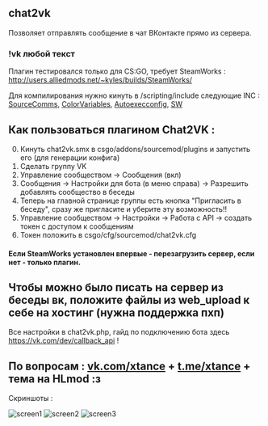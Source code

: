 ## chat2vk
Позволяет отправлять сообщение в чат ВКонтакте прямо из сервера. 
### !vk любой текст
Плагин тестировался только для CS:GO, требует SteamWorks : http://users.alliedmods.net/~kyles/builds/SteamWorks/

Для компилирования нужно кинуть в /scripting/include следующие INC : [SourceComms](https://github.com/sbpp/sourcebans-pp/tree/v1.x/game/addons/sourcemod/scripting/include), [ColorVariables](https://github.com/PremyslTalich/ColorVariables/blob/master/addons/sourcemod/scripting/includes/colorvariables.inc), [Autoexecconfig](https://github.com/Impact123/AutoExecConfig/blob/development/autoexecconfig.inc), [SW](https://github.com/KyleSanderson/SteamWorks/blob/master/Pawn/includes/SteamWorks.inc)
 
## Как пользоваться плагином Chat2VK :
0) Кинуть chat2vk.smx в csgo/addons/sourcemod/plugins и запустить его (для генерации конфига)
1) Сделать группу VK
2) Управление сообществом -> Сообщения (вкл)
3) Сообщения -> Настройки для бота (в меню справа) -> Разрешить добавлять сообщество в беседы
4) Теперь на главной странице группы есть кнопка "Пригласить в беседу", сразу же пригласите и уберите эту возможность!!
5) Управление сообществом -> Настройки -> Работа с API -> создать токен с доступом к сообщениям
6) Токен положить в csgo/cfg/sourcemod/chat2vk.cfg

#### Если SteamWorks установлен впервые - перезагрузить сервер, если нет - только плагин.

## Чтобы можно было писать на сервер из беседы вк, положите файлы из web_upload к себе на хостинг (нужна поддержка пхп)
Все настройки в chat2vk.php, гайд по подключению бота здесь https://vk.com/dev/callback_api !


## По вопросам : [vk.com/xtance](https://vk.com/xtance "Мой вконтактик") + [t.me/xtance](https://t.me/xtance "Уютная телега") + тема на HLmod :з

Скриншоты :

![screen1](https://i.imgur.com/VNDZuwN.jpg "Screen 1")
![screen2](https://i.imgur.com/cnG0iK3.jpg "Screen 2")
![screen3](https://i.imgur.com/OE3qyg8.png "Screen 3")
